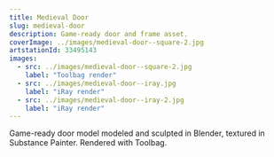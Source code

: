 ```yaml
---
title: Medieval Door
slug: medieval-door
description: Game-ready door and frame asset.
coverImage: ../images/medieval-door--square-2.jpg
artstationId: 33495143
images:
  - src: ../images/medieval-door--square-2.jpg
    label: "Toolbag render"
  - src: ../images/medieval-door--iray.jpg
    label: "iRay render"
  - src: ../images/medieval-door--iray-2.jpg
    label: "iRay render"
---
```


Game-ready door model modeled and sculpted in Blender, textured in Substance Painter. Rendered with Toolbag.
